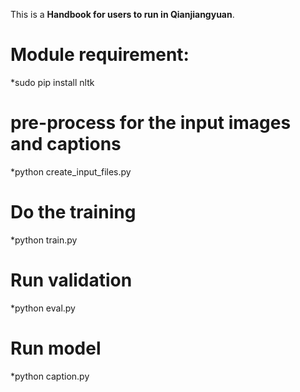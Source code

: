 This is a **Handbook for users to run in Qianjiangyuan**.

# Module requirement:  
*sudo pip install nltk

# pre-process for the input images and captions 
*python create_input_files.py

# Do the training 
*python train.py

# Run validation
*python eval.py

# Run model
*python caption.py

